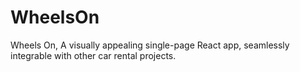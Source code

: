 # WheelsOn
 Wheels On, A visually appealing single-page React app, seamlessly integrable with other car rental projects.
